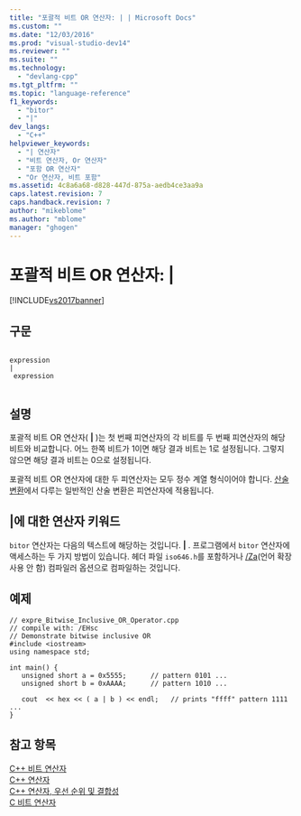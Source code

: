 ```yaml
---
title: "포괄적 비트 OR 연산자: | | Microsoft Docs"
ms.custom: ""
ms.date: "12/03/2016"
ms.prod: "visual-studio-dev14"
ms.reviewer: ""
ms.suite: ""
ms.technology: 
  - "devlang-cpp"
ms.tgt_pltfrm: ""
ms.topic: "language-reference"
f1_keywords: 
  - "bitor"
  - "|"
dev_langs: 
  - "C++"
helpviewer_keywords: 
  - "| 연산자"
  - "비트 연산자, Or 연산자"
  - "포함 OR 연산자"
  - "Or 연산자, 비트 포함"
ms.assetid: 4c8a6a68-d828-447d-875a-aedb4ce3aa9a
caps.latest.revision: 7
caps.handback.revision: 7
author: "mikeblome"
ms.author: "mblome"
manager: "ghogen"
---
```

# 포괄적 비트 OR 연산자: |
[!INCLUDE[vs2017banner](../assembler/inline/includes/vs2017banner.md)]

## 구문  
  
```  
  
expression   
|  
 expression  
  
```  
  
## 설명  
 포괄적 비트 OR 연산자\(         **&#124;** \)는 첫 번째 피연산자의 각 비트를 두 번째 피연산자의 해당 비트와 비교합니다.  어느 한쪽 비트가 1이면 해당 결과 비트는 1로 설정됩니다.  그렇지 않으면 해당 결과 비트는 0으로 설정됩니다.  
  
 포괄적 비트 OR 연산자에 대한 두 피연산자는 모두 정수 계열 형식이어야 합니다.  [산술 변환](../misc/arithmetic-conversions.md)에서 다루는 일반적인 산술 변환은 피연산자에 적용됩니다.  
  
## &#124;에 대한 연산자 키워드  
 `bitor` 연산자는 다음의 텍스트에 해당하는 것입니다.              **&#124;** .  프로그램에서 `bitor` 연산자에 액세스하는 두 가지 방법이 있습니다. 헤더 파일 `iso646.h`를 포함하거나 [\/Za](../build/reference/za-ze-disable-language-extensions.md)\(언어 확장 사용 안 함\) 컴파일러 옵션으로 컴파일하는 것입니다.  
  
## 예제  
  
```  
// expre_Bitwise_Inclusive_OR_Operator.cpp  
// compile with: /EHsc  
// Demonstrate bitwise inclusive OR  
#include <iostream>  
using namespace std;  
  
int main() {  
   unsigned short a = 0x5555;      // pattern 0101 ...  
   unsigned short b = 0xAAAA;      // pattern 1010 ...  
  
   cout  << hex << ( a | b ) << endl;   // prints "ffff" pattern 1111 ...  
}  
```  
  
## 참고 항목  
 [C\+\+ 비트 연산자](../misc/cpp-bitwise-operators.md)   
 [C\+\+ 연산자](../misc/cpp-operators.md)   
 [C\+\+ 연산자, 우선 순위 및 결합성](../cpp/cpp-built-in-operators-precedence-and-associativity.md)   
 [C 비트 연산자](../c-language/c-bitwise-operators.md)